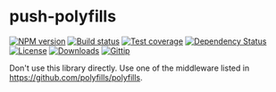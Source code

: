 
# push-polyfills

[![NPM version][npm-image]][npm-url]
[![Build status][travis-image]][travis-url]
[![Test coverage][coveralls-image]][coveralls-url]
[![Dependency Status][david-image]][david-url]
[![License][license-image]][license-url]
[![Downloads][downloads-image]][downloads-url]
[![Gittip][gittip-image]][gittip-url]

Don't use this library directly.
Use one of the middleware listed in https://github.com/polyfills/polyfills.

[npm-image]: https://img.shields.io/npm/v/push-polyfills.svg?style=flat-square
[npm-url]: https://npmjs.org/package/push-polyfills
[github-tag]: http://img.shields.io/github/tag/polyfills/push-polyfills.svg?style=flat-square
[github-url]: https://github.com/polyfills/push-polyfills/tags
[travis-image]: https://img.shields.io/travis/polyfills/push-polyfills.svg?style=flat-square
[travis-url]: https://travis-ci.org/polyfills/push-polyfills
[coveralls-image]: https://img.shields.io/coveralls/polyfills/push-polyfills.svg?style=flat-square
[coveralls-url]: https://coveralls.io/r/polyfills/push-polyfills
[david-image]: http://img.shields.io/david/polyfills/push-polyfills.svg?style=flat-square
[david-url]: https://david-dm.org/polyfills/push-polyfills
[license-image]: http://img.shields.io/npm/l/push-polyfills.svg?style=flat-square
[license-url]: LICENSE
[downloads-image]: http://img.shields.io/npm/dm/push-polyfills.svg?style=flat-square
[downloads-url]: https://npmjs.org/package/push-polyfills
[gittip-image]: https://img.shields.io/gratipay/jonathanong.svg?style=flat-square
[gittip-url]: https://gratipay.com/jonathanong/
